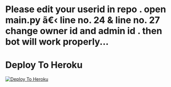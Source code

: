 # Please edit your userid in repo . open main.py ã€‹ line no. 24  & line no. 27 change owner id and admin id . then bot will work properly... 


# Deploy To Heroku

[![Deploy To Heroku](https://www.herokucdn.com/deploy/button.svg)](https://heroku.com/deploy?template=https://github.com/Rohanthakur360/New_Txt_Random)
